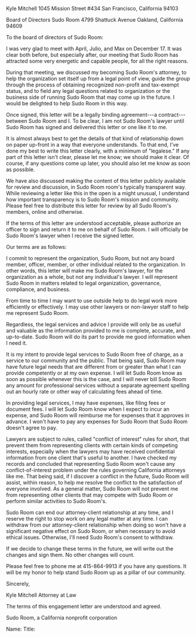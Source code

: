Kyle Mitchell
1045 Mission Street #434
San Francisco, California 94103

Board of Directors
Sudo Room
4799 Shattuck Avenue
Oakland, California 94609

To the board of directors of Sudo Room:

I was very glad to meet with April, Julio, and Max on December 17. It was clear both before, but especially after, our meeting that Sudo Room has attracted some very energetic and capable people, for all the right reasons.

During that meeting, we discussed my becoming Sudo Room's attorney, to help the organization set itself up from a legal point of view, guide the group through the process of obtaining recognized non-profit and tax-exempt status, and to field any legal questions related to organization or the business side of running Sudo Room that may come up in the future. I would be delighted to help Sudo Room in this way.

Once signed, this letter will be a legally binding agreement---a contract---between Sudo Room and I. To be clear, I am not Sudo Room's lawyer until Sudo Room has signed and delivered this letter or one like it to me.

It is almost always best to get the details of that kind of relationship down on paper up-front in a way that everyone understands. To that end, I've done my best to write this letter clearly, with a minimum of "legalese." If any part of this letter isn't clear, please let me know; we should make it clear. Of course, if any questions come up later, you should also let me know as soon as possible.

We have also discussed making the content of this letter publicly available for review and discussion, in Sudo Room room's typically transparent way. While reviewing a letter like this in the open is a might unusual, I understand how important transparency is to Sudo Room's mission and community. Please feel free to distribute this letter for review by all Sudo Room's members, online and otherwise.

If the terms of this letter are understood acceptable, please authorize an officer to sign and return it to me on behalf of Sudo Room. I will officially be Sudo Room's lawyer when I receive the signed letter.

Our terms are as follows:

I commit to represent the organization, Sudo Room, but not any board member, officer, member, or other individual related to the organization. In other words, this letter will make me Sudo Room's lawyer, for the organization as a whole, but not any individual's lawyer. I will represent Sudo Room in matters related to legal organization, governance, compliance, and business.

From time to time I may want to use outside help to do legal work more efficiently or effectively. I may use other lawyers or non-lawyer staff to help me represent Sudo Room.

Regardless, the legal services and advice I provide will only be as useful and valuable as the information provided to me is complete, accurate, and up-to-date. Sudo Room will do its part to provide me good information when I need it.

It is my intent to provide legal services to Sudo Room free of charge, as a service to our community and the public. That being said, Sudo Room may have future legal needs that are different from or greater than what I can provide competently or at my own expense. I will let Sudo Room know as soon as possible whenever this is the case, and I will never bill Sudo Room any amount for professional services without a separate agreement spelling out an hourly rate or other way of calculating fees ahead of time.

In providing legal services, I may have expenses, like filing fees or document fees. I will let Sudo Room know when I expect to incur an expense, and Sudo Room will reimburse me for expenses that it approves in advance. I won't have to pay any expenses for Sudo Room that Sudo Room doesn't agree to pay.

Lawyers are subject to rules, called "conflict of interest" rules for short, that prevent them from representing clients with certain kinds of competing interests, especially when the lawyers may have received confidential information from one client that's useful to another. I have checked my records and concluded that representing Sudo Room won't cause any conflict-of-interest problem under the rules governing California attorneys like me. That being said, if I discover a conflict in the future, Sudo Room will assist, within reason, to help me resolve the conflict to the satisfaction of everyone involved. As a general matter, Sudo Room will not prevent me from representing other clients that may compete with Sudo Room or perform similar activities to Sudo Room's.

Sudo Room can end our attorney-client relationship at any time, and I reserve the right to stop work on any legal matter at any time. I can withdraw from our attorney-client relationship when doing so won't have a significant negative effect on Sudo Room, or when necessary to avoid ethical issues. Otherwise, I'll need Sudo Room's consent to withdraw.

If we decide to change these terms in the future, we will write out the changes and sign them. No other changes will count.

Please feel free to phone me at 415-864-9913 if you have any questions. It will be my honor to help stand Sudo Room up as a pillar of our community.

Sincerely,

Kyle Mitchell
Attorney at Law

The terms of this engagement letter are understood and agreed.

Sudo Room,
a California nonprofit corporation

Name:
Title:
